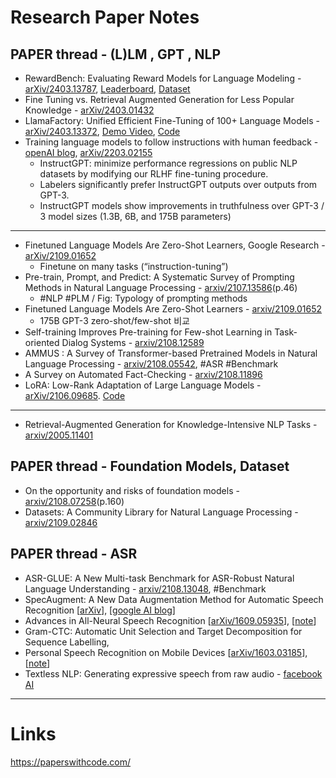 # Research Paper Notes 
## PAPER thread - (L)LM , GPT , NLP

* RewardBench: Evaluating Reward Models for Language Modeling - [arXiv/2403.13787](https://arxiv.org/pdf/2403.13787v1.pdf), [Leaderboard](https://huggingface.co/spaces/allenai/reward-bench), [Dataset](https://huggingface.co/datasets/allenai/reward-bench)
* Fine Tuning vs. Retrieval Augmented Generation for Less Popular Knowledge - [arXiv/2403.01432](https://arxiv.org/abs/2403.01432)
* LlamaFactory: Unified Efficient Fine-Tuning of 100+ Language Models - [arXiv/2403.13372](https://arxiv.org/abs/2403.13372), [Demo Video](https://youtu.be/W29FgeZEpus?si=vhYd_dcGMt5lLTEo), [Code](https://github.com/hiyouga/LLaMA-Factory)
* Training language models to follow instructions with human feedback - [openAI blog](https://openai.com/blog/instruction-following/), [arXiv/2203.02155](https://arxiv.org/abs/2203.02155) 
  - InstructGPT: minimize performance regressions on public NLP datasets by modifying our RLHF fine-tuning procedure.
  - Labelers significantly prefer InstructGPT outputs over outputs from GPT-3.
  - InstructGPT models show improvements in truthfulness over GPT-3 / 3 model sizes (1.3B, 6B, and 175B parameters)
------
* Finetuned Language Models Are Zero-Shot Learners, Google Research - [arXiv/2109.01652](https://arxiv.org/pdf/2109.01652.pdf) 
  - Finetune on many tasks (“instruction-tuning”)
* Pre-train, Prompt, and Predict: A Systematic Survey of Prompting Methods in Natural Language Processing - [arxiv/2107.13586](https://arxiv.org/pdf/2107.13586v1.pdf)(p.46)
  - #NLP #PLM / Fig: Typology of prompting methods
* Finetuned Language Models Are Zero-Shot Learners - [arxiv/2109.01652](https://arxiv.org/abs/2109.01652)
  - 175B GPT-3 zero-shot/few-shot 비교
* Self-training Improves Pre-training for Few-shot Learning in Task-oriented Dialog Systems - [arxiv/2108.12589](https://arxiv.org/abs/2108.12589)
* AMMUS : A Survey of Transformer-based Pretrained Models in Natural Language Processing - [arxiv/2108.05542](https://arxiv.org/abs/2108.05542), #ASR #Benchmark
* A Survey on Automated Fact-Checking - [arxiv/2108.11896](https://arxiv.org/abs/2108.11896)
* LoRA: Low-Rank Adaptation of Large Language Models - [arXiv/2106.09685](https://arxiv.org/abs/2106.09685v2). [Code](https://github.com/microsoft/LoRA)
------
* Retrieval-Augmented Generation for Knowledge-Intensive NLP Tasks -  [arxiv/2005.11401](https://arxiv.org/abs/2005.11401)
  
## PAPER thread - Foundation Models, Dataset 
* On the opportunity and risks of foundation models - [arxiv/2108.07258](https://arxiv.org/abs/2108.07258)(p.160)
* Datasets: A Community Library for Natural Language Processing - [arxiv/2109.02846](https://arxiv.org/pdf/2109.02846.pdf)
 
## PAPER thread - ASR
* ASR-GLUE: A New Multi-task Benchmark for ASR-Robust Natural Language Understanding - [arxiv/2108.13048](https://arxiv.org/abs/2108.13048), #Benchmark
* SpecAugment: A New Data Augmentation Method for Automatic Speech Recognition [[arXiv](https://arxiv.org/abs/1904.08779)], [[google AI blog](https://ai.googleblog.com/2019/04/specaugment-new-data-augmentation.html)] 
* Advances in All-Neural Speech Recognition [[arXiv/1609.05935](https://arxiv.org/abs/1609.05935)], [[note](https://github.com/knlee-voice/PaperNotes/blob/master/notes/aXv1609.05935.md)]
* Gram-CTC: Automatic Unit Selection and Target Decomposition for Sequence Labelling, 
* Personal Speech Recognition on Mobile Devices [[arXiv/1603.03185](https://arxiv.org/abs/1603.03185)], [[note](notes/aXv1603.03185.md)]
* Textless NLP: Generating expressive speech from raw audio - [facebook AI](https://ai.facebook.com/blog/textless-nlp-generating-expressive-speech-from-raw-audio)

---
# Links 
https://paperswithcode.com/
